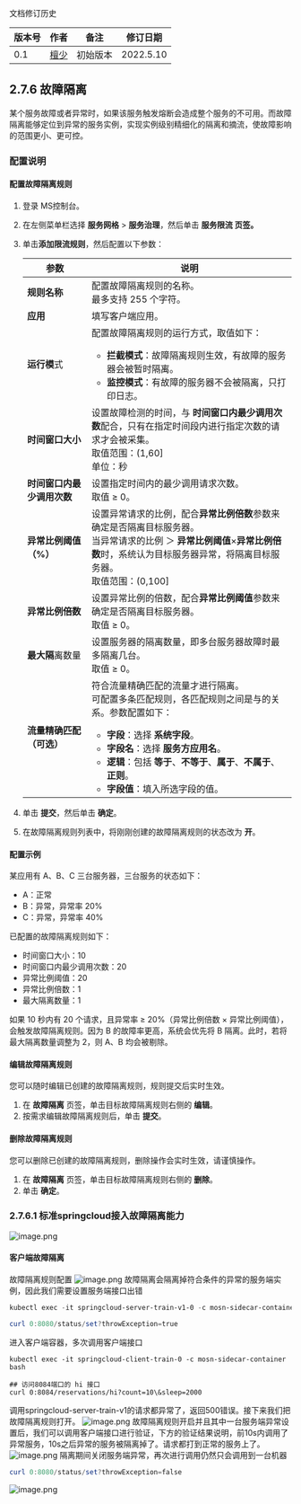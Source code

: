 文档修订历史

| 版本号 | 作者                               | 备注     | 修订日期      |
|-----|----------------------------------| -------- |-----------|
| 0.1 | [檀少](https://github.com/Tanc010) | 初始版本 | 2022.5.10 |

<a name="FISmA"></a>
## 2.7.6 故障隔离
某个服务故障或者异常时，如果该服务触发熔断会造成整个服务的不可用。而故障隔离能够定位到异常的服务实例，实现实例级别精细化的隔离和摘流，使故障影响的范围更小、更可控。
<a name="FISmB"></a>
### 配置说明
<a name="FISmC"></a>
#### 配置故障隔离规则

1. 登录 MS控制台。
1. 在左侧菜单栏选择 **服务网格** > **服务治理**，然后单击 **服务限流 **页签**。**
1. 单击**添加限流规则**，然后配置以下参数：
   
   | **参数** | **说明** |
   | --- | --- |
   | **规则名称** | 配置故障隔离规则的名称。<br>最多支持 255 个字符。 |
   | **应用** | 填写客户端应用。 |
   | **运行模**式 | 配置故障隔离规则的运行方式，取值如下：<ul><li>**拦截模式**：故障隔离规则生效，有故障的服务器会被暂时隔离。<li>**监控模式**：有故障的服务器不会被隔离，只打印日志。
      | **时间窗口大小** | 设置故障检测的时间，与 **时间窗口内最少调用次数**配合，只有在指定时间段内进行指定次数的请求才会被采集。<br>取值范围：(1,60]<br>单位：秒 |
      | **时间窗口内最少调用次数** | 设置指定时间内的最少调用请求次数。<br>取值 ≥ 0。 |
      | **异常比例阈值（%）** | 设置异常请求的比例，配合**异常比例倍数**参数来确定是否隔离目标服务器。<br> 当异常请求的比例 ＞ **异常比例阈值**×**异常比例倍数**时，系统认为目标服务器异常，将隔离目标服务器。<br>取值范围：(0,100] |
      | **异常比例倍数** | 设置异常比例的倍数，配合**异常比例阈值**参数来确定是否隔离目标服务器。<br>取值 ≥ 0。 |
      | **最大隔**离数量 | 设置服务器的隔离数量，即多台服务器故障时最多隔离几台。<br> 取值 ≥ 0。 |
      | **流量精确匹配（可选）** | 符合流量精确匹配的流量才进行隔离。<br>可配置多条匹配规则，各匹配规则之间是与的关系。参数配置如下：<ul><li>**字段**：选择 **系统字段**。<li>**字段名**：选择 **服务方应用名**。<li>**逻辑**：包括 **等于**、**不等于**、**属于**、**不属于**、**正则**。<li>**字段值**：填入所选字段的值。

4. 单击 **提交**，然后单击 **确定**。
4. 在故障隔离规则列表中，将刚刚创建的故障隔离规则的状态改为 **开**。
<a name="FISmD"></a>
#### 配置示例
某应用有 A、B、C 三台服务器，三台服务的状态如下：

- A：正常
- B：异常，异常率 20%
- C：异常，异常率 40%

已配置的故障隔离规则如下：

- 时间窗口大小：10
- 时间窗口内最少调用次数：20
- 异常比例阈值：20
- 异常比例倍数：1
- 最大隔离数量：1

如果 10 秒内有 20 个请求，且异常率 ≥ 20%（异常比例倍数 × 异常比例阈值），会触发故障隔离规则。因为 B 的故障率更高，系统会优先将 B 隔离。此时，若将最大隔离数量调整为 2，则 A、B 均会被剔除。
<a name="FISmE"></a>
#### 编辑故障隔离规则
您可以随时编辑已创建的故障隔离规则，规则提交后实时生效。

1. 在 **故障隔离** 页签，单击目标故障隔离规则右侧的 **编辑**。
1. 按需求编辑故障隔离规则后，单击 **提交**。
<a name="FISmF"></a>
#### 删除故障隔离规则
您可以删除已创建的故障隔离规则，删除操作会实时生效，请谨慎操作。

1. 在 **故障隔离** 页签，单击目标故障隔离规则右侧的 **删除**。
1. 单击 **确定**。
<a name="FISmG"></a>
### 2.7.6.1 标准springcloud接入故障隔离能力
![image.png](./images/fault-isolation-config.png)
<a name="FISmH"></a>
#### 客户端故障隔离
故障隔离规则配置
![image.png](./images/fault-isolation-client-config.png)
故障隔离会隔离掉符合条件的异常的服务端实例，因此我们需要设置服务端接口出错
```powershell
kubectl exec -it springcloud-server-train-v1-0 -c mosn-sidecar-container bash

curl 0:8080/status/set?throwException=true
```
进入客户端容器，多次调用客户端接口
```shell
kubectl exec -it springcloud-client-train-0 -c mosn-sidecar-container bash

## 访问8084端口的 hi 接口
curl 0:8084/reservations/hi?count=10\&sleep=2000
```
调用springcloud-server-train-v1的请求都异常了，返回500错误。接下来我们把故障隔离规则打开。
![image.png](./images/fault-isolation-client-config-caller-1.png)
故障隔离规则开启并且其中一台服务端异常设置后，我们可以调用客户端接口进行验证，下方的验证结果说明，前10s内调用了异常服务，10s之后异常的服务被隔离掉了。请求都打到正常的服务上了。
![image.png](./images/fault-isolation-client-config-caller-2.png)
隔离期间关闭服务端异常，再次进行调用仍然只会调用到一台机器
```powershell
curl 0:8080/status/set?throwException=false
```
![image.png](./images/fault-isolation-client-config-caller-3.png)
